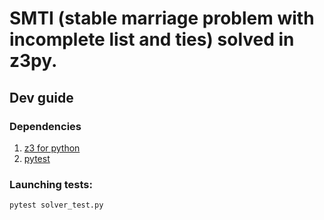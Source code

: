 # SMTI (stable marriage problem with incomplete list and ties) solved in z3py.

## Dev guide
### Dependencies
1. [z3 for python](https://github.com/Z3Prover/z3)
2. [pytest](https://github.com/pytest-dev/pytest)
### Launching tests:
`pytest solver_test.py`